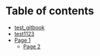 # Table of contents

* [test\_gitbook](README.md)
* [test1123](test1123.md)
* [Page 1](page-1/README.md)
  * [Page 2](page-1/page-2.md)
